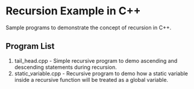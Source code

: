 # Recursion Example in C++
Sample programs to demonstrate the concept of recursion in C++.

## Program List
1. tail_head.cpp - Simple recursive program to demo ascending and descending
   statements during recursion.
2. static_variable.cpp - Recursive program to demo how a static variable inside
   a recursive function will be treated as a global variable.
